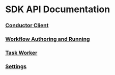 # SDK API Documentation

### [Conductor Client](client.md)

### [Workflow Authoring and Running](workflow.md)

### [Task Worker](worker.md)

### [Settings](settings.md)


